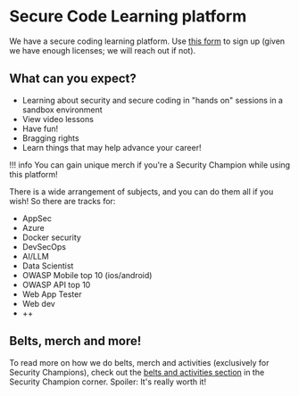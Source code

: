 # Secure Code Learning platform

We have a secure coding learning platform. Use [this form](https://forms.microsoft.com/e/7BTkd7gGJT) to sign up (given we have enough licenses; we will reach out if not).

## What can you expect?

- Learning about security and secure coding in "hands on" sessions in a sandbox environment
- View video lessons
- Have fun!
- Bragging rights
- Learn things that may help advance your career!

!!! info
    You can gain unique merch if you're a Security Champion while using this platform!

There is a wide arrangement of subjects, and you can do them all if you wish! So there are tracks for:

- AppSec
- Azure
- Docker security
- DevSecOps
- AI/LLM
- Data Scientist
- OWASP Mobile top 10 (ios/android)
- OWASP API top 10
- Web App Tester
- Web dev
- ++

## Belts, merch and more!

To read more on how we do belts, merch and activities (exclusively for Security Champions), check out the [belts and activities section](../../security-champion/5-belts-and-activities.md) in the Security Champion corner. Spoiler: It's really worth it!

